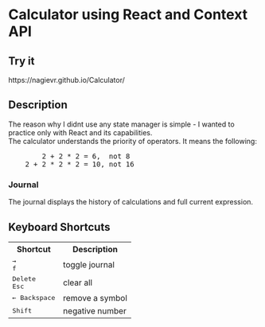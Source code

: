 <h1>Calculator using React and Context API</h1>
<h2>Try it</h2>
https://nagievr.github.io/Calculator/
<h2>Description</h2>
The reason why I didnt use any state manager is simple - I wanted to practice only with React and its capabilities.
</br>
The calculator understands the priority of operators. It means the following:
<pre>
        2 + 2 * 2 = 6,  not 8
    2 + 2 * 2 * 2 = 10, not 16
</pre>
<h3>Journal</h3>
The journal displays the history of calculations and full current expression.



<h2>Keyboard Shortcuts</h2>
<table>
  <tr>
    <th>Shortcut</th>
    <th>Description</th>
  </tr>
  
  <tr>
    <td> <kbd>→</kbd> </br> <kbd>f</kbd> </td>
    <td> toggle journal </td>
  </tr>
    
  <tr>
    <td> <kbd>Delete</kbd> </br> <kbd>Esc</kbd> </td>
    <td> clear all </td>
  </tr>
  
  <tr>
    <td> <kbd> ← Backspace </kbd> </td>
    <td> remove a symbol </td>
  </tr>
  
  <tr>
    <td> <kbd> Shift </kbd> </td>
    <td> negative number </td>
  </tr>
</table>

